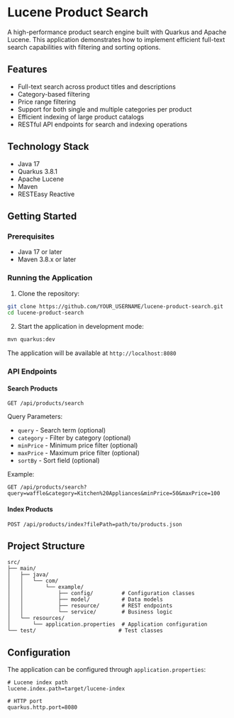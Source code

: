 # Lucene Product Search

A high-performance product search engine built with Quarkus and Apache Lucene. This application demonstrates how to implement efficient full-text search capabilities with filtering and sorting options.

## Features

- Full-text search across product titles and descriptions
- Category-based filtering
- Price range filtering
- Support for both single and multiple categories per product
- Efficient indexing of large product catalogs
- RESTful API endpoints for search and indexing operations

## Technology Stack

- Java 17
- Quarkus 3.8.1
- Apache Lucene
- Maven
- RESTEasy Reactive

## Getting Started

### Prerequisites

- Java 17 or later
- Maven 3.8.x or later

### Running the Application

1. Clone the repository:
```bash
git clone https://github.com/YOUR_USERNAME/lucene-product-search.git
cd lucene-product-search
```

2. Start the application in development mode:
```bash
mvn quarkus:dev
```

The application will be available at `http://localhost:8080`

### API Endpoints

#### Search Products
```
GET /api/products/search
```

Query Parameters:
- `query` - Search term (optional)
- `category` - Filter by category (optional)
- `minPrice` - Minimum price filter (optional)
- `maxPrice` - Maximum price filter (optional)
- `sortBy` - Sort field (optional)

Example:
```
GET /api/products/search?query=waffle&category=Kitchen%20Appliances&minPrice=50&maxPrice=100
```

#### Index Products
```
POST /api/products/index?filePath=path/to/products.json
```

## Project Structure

```
src/
├── main/
│   ├── java/
│   │   └── com/
│   │       └── example/
│   │           ├── config/         # Configuration classes
│   │           ├── model/          # Data models
│   │           ├── resource/       # REST endpoints
│   │           └── service/        # Business logic
│   └── resources/
│       └── application.properties  # Application configuration
└── test/                          # Test classes
```

## Configuration

The application can be configured through `application.properties`:

```properties
# Lucene index path
lucene.index.path=target/lucene-index

# HTTP port
quarkus.http.port=8080
```

